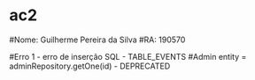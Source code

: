 # ac2

#Nome: Guilherme Pereira da Silva
#RA: 190570

#Erro 1 - erro de inserção SQL - TABLE_EVENTS
#Admin entity = adminRepository.getOne(id) - DEPRECATED
